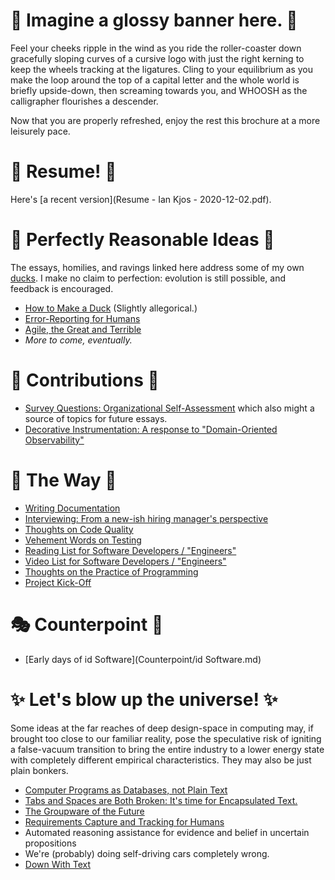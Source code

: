 # 🔮 Imagine a glossy banner here. 🔮

Feel your cheeks ripple in the wind as you ride the roller-coaster down gracefully sloping curves of a cursive logo with just the right kerning to keep the wheels tracking at the ligatures. Cling to your equilibrium as you make the loop around the top of a capital letter and the whole world is briefly upside-down, then screaming towards you, and WHOOSH as the calligrapher flourishes a descender.

Now that you are properly refreshed, enjoy the rest this brochure at a more leisurely pace.


# 📜  Resume! 📜

Here's [a recent version](Resume - Ian Kjos - 2020-12-02.pdf).


# 🦆 Perfectly Reasonable Ideas 🦆

The essays, homilies, and ravings linked here address some of my own [ducks](make_duck.md).
I make no claim to perfection: evolution is still possible, and feedback is encouraged.

* [How to Make a Duck](make_duck.md) (Slightly allegorical.)
* [Error-Reporting for Humans](error_reporting.md)
* [Agile, the Great and Terrible](agile_the_terrible.md)
* *More to come, eventually.*

# 🦆 Contributions 🦆

* [Survey Questions: Organizational Self-Assessment](Contrib/Survey.md) which also might a source of topics for future essays.
* [Decorative Instrumentation: A response to "Domain-Oriented Observability"](Contrib/instrumentation.md)

# 🦆 The Way 🦆

* [Writing Documentation](ThisIsTheWay/documenting.md)
* [Interviewing: From a new-ish hiring manager's perspective](ThisIsTheWay/interviewing.md)
* [Thoughts on Code Quality](ThisIsTheWay/code_quality.md)
* [Vehement Words on Testing](ThisIsTheWay/code_test.md)
* [Reading List for Software Developers / "Engineers"](ThisIsTheWay/dev_reading.md)
* [Video List for Software Developers / "Engineers"](ThisIsTheWay/dev_video.md)
* [Thoughts on the Practice of Programming](ThisIsTheWay/code_practice.md)
* [Project Kick-Off](ThisIsTheWay/kick_off.md)

# 🎭 Counterpoint 🧦

* [Early days of id Software](Counterpoint/id Software.md)

# ✨ Let's blow up the universe! ✨

Some ideas at the far reaches of deep design-space in computing may, if brought too close to our familiar reality, pose the speculative risk of igniting a false-vacuum transition to bring the entire industry to a lower energy state with completely different empirical characteristics. They may also be just plain bonkers.

* [Computer Programs as Databases, not Plain Text](Universe/code_db.md)
* [Tabs and Spaces are Both Broken: It's time for Encapsulated Text.](Universe/tab_space.md)
* [The Groupware of the Future](Universe/groupware.md)
* [Requirements Capture and Tracking for Humans](Universe/requirements.md)
* Automated reasoning assistance for evidence and belief in uncertain propositions
* We're (probably) doing self-driving cars completely wrong.
* [Down With Text](Universe/down_with_text.md)

